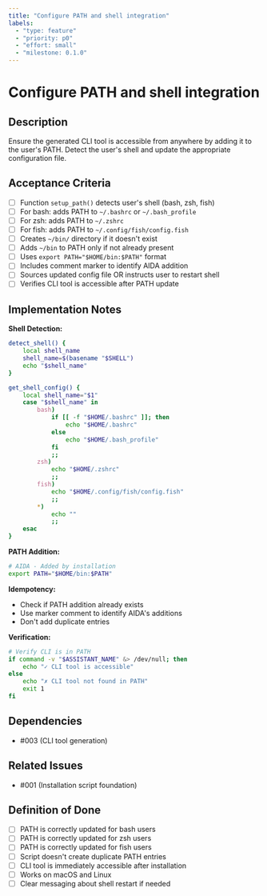 ```yaml
---
title: "Configure PATH and shell integration"
labels:
  - "type: feature"
  - "priority: p0"
  - "effort: small"
  - "milestone: 0.1.0"
---
```


# Configure PATH and shell integration

## Description

Ensure the generated CLI tool is accessible from anywhere by adding it to the user's PATH. Detect the user's shell and update the appropriate configuration file.

## Acceptance Criteria

- [ ] Function `setup_path()` detects user's shell (bash, zsh, fish)
- [ ] For bash: adds PATH to `~/.bashrc` or `~/.bash_profile`
- [ ] For zsh: adds PATH to `~/.zshrc`
- [ ] For fish: adds PATH to `~/.config/fish/config.fish`
- [ ] Creates `~/bin/` directory if it doesn't exist
- [ ] Adds `~/bin` to PATH only if not already present
- [ ] Uses `export PATH="$HOME/bin:$PATH"` format
- [ ] Includes comment marker to identify AIDA addition
- [ ] Sources updated config file OR instructs user to restart shell
- [ ] Verifies CLI tool is accessible after PATH update

## Implementation Notes

**Shell Detection:**
```bash
detect_shell() {
    local shell_name
    shell_name=$(basename "$SHELL")
    echo "$shell_name"
}

get_shell_config() {
    local shell_name="$1"
    case "$shell_name" in
        bash)
            if [[ -f "$HOME/.bashrc" ]]; then
                echo "$HOME/.bashrc"
            else
                echo "$HOME/.bash_profile"
            fi
            ;;
        zsh)
            echo "$HOME/.zshrc"
            ;;
        fish)
            echo "$HOME/.config/fish/config.fish"
            ;;
        *)
            echo ""
            ;;
    esac
}
```

**PATH Addition:**
```bash
# AIDA - Added by installation
export PATH="$HOME/bin:$PATH"
```

**Idempotency:**
- Check if PATH addition already exists
- Use marker comment to identify AIDA's additions
- Don't add duplicate entries

**Verification:**
```bash
# Verify CLI is in PATH
if command -v "$ASSISTANT_NAME" &> /dev/null; then
    echo "✓ CLI tool is accessible"
else
    echo "✗ CLI tool not found in PATH"
    exit 1
fi
```

## Dependencies

- #003 (CLI tool generation)

## Related Issues

- #001 (Installation script foundation)

## Definition of Done

- [ ] PATH is correctly updated for bash users
- [ ] PATH is correctly updated for zsh users
- [ ] PATH is correctly updated for fish users
- [ ] Script doesn't create duplicate PATH entries
- [ ] CLI tool is immediately accessible after installation
- [ ] Works on macOS and Linux
- [ ] Clear messaging about shell restart if needed
